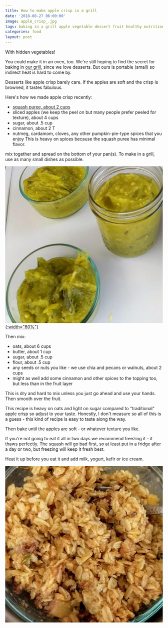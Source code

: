 ```yaml
---
title: How to make apple crisp in a grill
date: '2018-08-27 06:00:00'
image: apple_crisp_.jpg
tags: baking in a grill apple vegetable dessert fruit healthy nutrition camping
categories: food
layout: post
---
```


With hidden vegetables!

You could make it in an oven, too. We're still hoping to find the secret for baking in [our grill](https://reverdecer.annalisagross.com/2018/08/08/our-grill/), since we love desserts. But ours is portable (small) so indirect heat is hard to come by. 

Desserts like apple crisp barely care. If the apples are soft and the crisp is browned, it tastes fabulous.

Here's how we made apple crisp recently:

* [squash puree, about 2 cups](https://reverdecer.annalisagross.com/2018/08/09/how-to-make-squash-pancakes/)
* sliced apples (we keep the peel on but many people prefer peeled for texture), about 4 cups
* sugar, about .5 cup
* cinnamon, about 2 T
* nutmeg, cardamom, cloves, any other pumpkin-pie-type spices that you enjoy
This is heavy on spices because the squash puree has minimal flavor.

mix together and spread on the bottom of your pan(s). To make in a grill, use as many small dishes as possible.

[![](/images/squash3_.jpg){:width="60%"}](/images/squash3.jpg)

Then mix:

* oats, about 6 cups
* butter, about 1 cup
* sugar, about .5 cup
* flour, about .5 cup
* any seeds or nuts you like - we use chia and pecans or walnuts, about 2 cups
* might as well add some cinnamon and other spices to the topping too, but less than in the fruit layer

This is dry and hard to mix unless you just go ahead and use your hands. Then smooth over the fruit.

This recipe is heavy on oats and light on sugar compared to "traditional" apple crisp so adjust to your taste. Honestly, I don't measure so all of this is a guess - this kind of recipe is easy to taste along the way.

Then bake until the apples are soft - or whatever texture you like.

If you're not going to eat it all in two days we recommend freezing it - it thaws perfectly. The squash will go bad first, so at least put in a fridge after a day or two, but freezing will keep it fresh best.

Heat it up before you eat it and add milk, yogurt, kefir or ice cream.

[![](/images/apple_crisp2_.jpg)](/images/apple_crisp2.jpg)